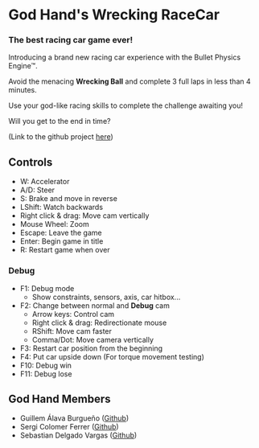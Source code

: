 # God Hand's Wrecking RaceCar
### The best racing car game ever!
Introducing a brand new racing car experience with the Bullet Physics Engine:tm:.

Avoid the menacing **Wrecking Ball** and complete 3 full laps in less than 4 minutes.

Use your god-like racing skills to complete the challenge awaiting you!

Will you get to the end in time?

(Link to the github project [here](https://github.com/WillyTrek19/RaceCarGodHand))

## Controls
- W: Accelerator
- A/D: Steer
- S: Brake and move in reverse
- LShift: Watch backwards
- Right click & drag: Move cam vertically
- Mouse Wheel: Zoom
- Escape: Leave the game
- Enter: Begin game in title
- R: Restart game when over

### Debug
- F1: Debug mode
  - Show constraints, sensors, axis, car hitbox...
- F2: Change between normal and **Debug** cam
  - Arrow keys: Control cam
  - Right click & drag: Redirectionate mouse
  - RShift: Move cam faster
  - Comma/Dot: Move camera vertically
- F3: Restart car position from the beginning
- F4: Put car upside down (For torque movement testing)
- F10: Debug win
- F11: Debug lose

## God Hand Members
 - Guillem Álava Burgueño ([Github](https://github.com/WillyTrek19))
 - Sergi Colomer Ferrer ([Github](https://github.com/Lladruc37))
 - Sebastian Delgado Vargas ([Github](https://github.com/Vinskky))
